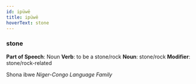 ```yaml
---
id: ipüwë
title: ipüwë
hoverText: stone
---
```


### stone

**Part of Speech**: Noun
**Verb**: to be a stone/rock
**Noun**: stone/rock
**Modifier**: stone/rock-related

Shona ibwe 
*Niger-Congo Language Family*